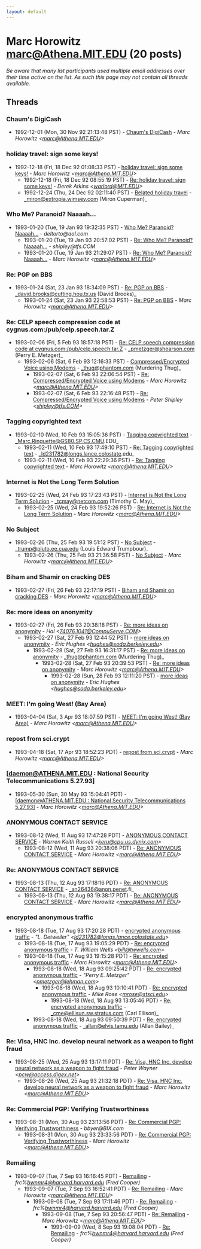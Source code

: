 ```yaml
---
layout: default
---
```


# Marc Horowitz <marc@Athena.MIT.EDU> (20 posts)

_Be aware that many list participants used multiple email addresses over their time active on the list. As such this page may not contain all threads available._

## Threads

### Chaum's DigiCash
+ 1992-12-01 (Mon, 30 Nov 92 21:13:48 PST) - [Chaum's DigiCash](/archive/1992/12/9d7cd27eee26f392b10c70c619388000a567c926d5b2c1ab4fdaa83b2a51e159) - _Marc Horowitz \<marc@Athena.MIT.EDU\>_

### holiday travel:  sign some keys!
+ 1992-12-18 (Fri, 18 Dec 92 01:08:33 PST) - [holiday travel:  sign some keys!](/archive/1992/12/99091090ffea5c99b56b312f348002548a947aaeb3dde2dd3e055b443fec7b17) - _Marc Horowitz \<marc@Athena.MIT.EDU\>_
  + 1992-12-18 (Fri, 18 Dec 92 08:55:19 PST) - [Re: holiday travel: sign some keys!](/archive/1992/12/0d5fe6eb8601dcbde0821b0e9ec8841928fc25104f496b39e98bd3eaf4c8a582) - _Derek Atkins \<warlord@MIT.EDU\>_
  + 1992-12-24 (Thu, 24 Dec 92 02:11:40 PST) - [Belated holiday travel](/archive/1992/12/8fd8738fa42b057b0daed60cec901e6c1bdf31588d892219db794215453a3181) - _miron@extropia.wimsey.com (Miron Cuperman)_

### Who Me? Paranoid? Naaaah...
+ 1993-01-20 (Tue, 19 Jan 93 19:32:35 PST) - [Who Me? Paranoid? Naaaah...](/archive/1993/01/3cfde8441c2f5a5f3bb27e6090bb6630e9a0b8e1b392f75b3798ace7c9b6d41a) - _deltorto@aol.com_
  + 1993-01-20 (Tue, 19 Jan 93 20:57:02 PST) - [Re: Who Me? Paranoid? Naaaah...](/archive/1993/01/a6a02cd4ebba349bf2286f43e9ad6379e5d2113ac5446e5126ec466e1d520633) - _shipley@tfs.COM_
  + 1993-01-20 (Tue, 19 Jan 93 21:29:07 PST) - [Re: Who Me? Paranoid? Naaaah...](/archive/1993/01/f84f1da9d676b56df1aba43455bb5188a06b736b8a21489279dad995f650cca3) - _Marc Horowitz \<marc@Athena.MIT.EDU\>_

### Re: PGP on BBS
+ 1993-01-24 (Sat, 23 Jan 93 18:34:09 PST) - [Re: PGP on BBS](/archive/1993/01/f082a890b6cf44dd4f12e761f51784ad155f82d4f8f7775f9a5e6fa1c628f112) - _david.brooks@cutting.hou.tx.us (David Brooks)_
  + 1993-01-24 (Sat, 23 Jan 93 22:58:53 PST) - [Re: PGP on BBS](/archive/1993/01/667b4b8569fa3e48fbd406e39af9b0e64b484cdd4dc2dbffd004f1aca201f245) - _Marc Horowitz \<marc@Athena.MIT.EDU\>_

### Re: CELP speech compression code at cygnus.com:/pub/celp.speech.tar.Z
+ 1993-02-06 (Fri, 5 Feb 93 18:57:18 PST) - [Re: CELP speech compression code at cygnus.com:/pub/celp.speech.tar.Z](/archive/1993/02/15de0580b92435d27e497c386e2ec407a50421444e9f480d16f849e76923f894) - _pmetzger@shearson.com (Perry E. Metzger)_
  + 1993-02-06 (Sat, 6 Feb 93 12:16:33 PST) - [Compressed/Encrypted Voice using Modems](/archive/1993/02/646d1964908a0e1190cddbc0e08b9dbf59f11b505b0c0039ab066a2ad058ca96) - _thug@phantom.com (Murdering Thug)_
    + 1993-02-07 (Sat, 6 Feb 93 22:06:54 PST) - [Re: Compressed/Encrypted Voice using Modems](/archive/1993/02/90e81f3aac24f8a7462f840e36a11256b531c8019c56ec2701d604e2e863b4e7) - _Marc Horowitz \<marc@Athena.MIT.EDU\>_
    + 1993-02-07 (Sat, 6 Feb 93 22:16:48 PST) - [Re: Compressed/Encrypted Voice using Modems](/archive/1993/02/9e31d0140720c74effd21912ba30547c44308837e98cd1d7893c1b7a1f4835db) - _Peter Shipley \<shipley@tfs.COM\>_

### Tagging copyrighted text
+ 1993-02-10 (Wed, 10 Feb 93 15:05:36 PST) - [Tagging copyrighted text](/archive/1993/02/0df43955f60978f810e216665ffe54685c1c3c27600a020af6c9242056642b33) - _Marc.Ringuette@GS80.SP.CS.CMU.EDU_
  + 1993-02-11 (Wed, 10 Feb 93 17:49:10 PST) - [Re: Tagging copyrighted text](/archive/1993/02/719170bd03a4a703eeb39b9cbe6ff4f47d5adbfdbdce1282ba8136d0eff20138) - _ld231782@longs.lance.colostate.edu_
  + 1993-02-11 (Wed, 10 Feb 93 22:29:36 PST) - [Re: Tagging copyrighted text](/archive/1993/02/7089287655f9c2e173b54e930ddbaac25ec1b936a2844e65ac669d45e5021ad2) - _Marc Horowitz \<marc@Athena.MIT.EDU\>_

### Internet is Not the Long Term Solution
+ 1993-02-25 (Wed, 24 Feb 93 17:23:43 PST) - [Internet is Not the Long Term Solution](/archive/1993/02/524f4d9ec9c850d267bb76b529061208c88674586ea54470e1d112a96bf8a373) - _tcmay@netcom.com (Timothy C. May)_
  + 1993-02-25 (Wed, 24 Feb 93 19:52:26 PST) - [Re: Internet is Not the Long Term Solution](/archive/1993/02/8a1413a3eab65e0b2aa26b508fb351da5315e2d31c016c39450bae87ad3d24b1) - _Marc Horowitz \<marc@Athena.MIT.EDU\>_

### No Subject
+ 1993-02-26 (Thu, 25 Feb 93 19:51:12 PST) - [No Subject](/archive/1993/02/70adc95c101444421875441817ed86660f040766b171353162f3755d2fdb4a66) - _trump@pluto.ee.cua.edu (Louis Edward Trumpbour)_
  + 1993-02-26 (Thu, 25 Feb 93 21:36:58 PST) - [No Subject](/archive/1993/02/ef818cd0a657b9fb0e18c72f98b15b1be2e6feefabf0a1b4f983bca8f95d79f3) - _Marc Horowitz \<marc@Athena.MIT.EDU\>_

### Biham and Shamir on cracking DES
+ 1993-02-27 (Fri, 26 Feb 93 22:17:19 PST) - [Biham and Shamir on cracking DES](/archive/1993/02/cff61acc881d3d88882bd55a96113a4323d4fffdaed701219307b3fcfd53289d) - _Marc Horowitz \<marc@Athena.MIT.EDU\>_

### Re: more ideas on anonymity
+ 1993-02-27 (Fri, 26 Feb 93 20:38:18 PST) - [Re: more ideas on anonymity](/archive/1993/02/a2e517d70d74ff2c8fbdaad67a47090716d5eee13f913f65ae5adee82e21e504) - _Hal \<74076.1041@CompuServe.COM\>_
  + 1993-02-27 (Sat, 27 Feb 93 12:44:52 PST) - [more ideas on anonymity](/archive/1993/02/f739d5e91a2a34532f70a7cd60cdd38ed26123b036c9015f80b701264db11260) - _Eric Hughes \<hughes@soda.berkeley.edu\>_
    + 1993-02-28 (Sat, 27 Feb 93 16:31:17 PST) - [Re: more ideas on anonymity](/archive/1993/02/78593d0dde627ddf54802a677f97e2f5369659d096409a67c9de36c869ca322f) - _thug@phantom.com (Murdering Thug)_
      + 1993-02-28 (Sat, 27 Feb 93 20:39:53 PST) - [Re: more ideas on anonymity](/archive/1993/02/cbfa1dbd06cf139a069cdb4ca17cfe318617003f47300cde6bb86952b7ff6ebf) - _Marc Horowitz \<marc@Athena.MIT.EDU\>_
        + 1993-02-28 (Sun, 28 Feb 93 12:11:20 PST) - [more ideas on anonymity](/archive/1993/02/d0a757ecabbb20e6c6aa658e772a7e30e07ca21fb8806b404d0cd3e2ca298061) - _Eric Hughes \<hughes@soda.berkeley.edu\>_

### MEET: I'm going West! (Bay Area)
+ 1993-04-04 (Sat, 3 Apr 93 18:07:59 PST) - [MEET: I'm going West! (Bay Area)](/archive/1993/04/9ea9d4c49c85f5d5579aa2e43f0fd4e406ba763ce8262df91a5f4d1d3262765a) - _Marc Horowitz \<marc@Athena.MIT.EDU\>_

### repost from sci.crypt
+ 1993-04-18 (Sat, 17 Apr 93 18:52:23 PDT) - [repost from sci.crypt](/archive/1993/04/a3158ad98c4c3179ae58d4c39e08d939a6d5942d7ae7ad1c781e491593892908) - _Marc Horowitz \<marc@Athena.MIT.EDU\>_

### [daemon@ATHENA.MIT.EDU : National Security Telecommunications  5.27.93]
+ 1993-05-30 (Sun, 30 May 93 15:04:41 PDT) - [[daemon@ATHENA.MIT.EDU : National Security Telecommunications  5.27.93]](/archive/1993/05/ae905534711bcb2f88ef3ff7beb1bdc2d025b1236bbaf6c4da0222b6577a73b4) - _Marc Horowitz \<marc@Athena.MIT.EDU\>_

### ANONYMOUS CONTACT SERVICE
+ 1993-08-12 (Wed, 11 Aug 93 17:47:28 PDT) - [ANONYMOUS CONTACT SERVICE](/archive/1993/08/56b7d4718baa73d87b337572abe91bfd0e764f6a2bff6d571fb2af47870cd7c3) - _Warren Keith Russell \<keru@cpu.us.dynix.com\>_
  + 1993-08-12 (Wed, 11 Aug 93 20:38:06 PDT) - [Re: ANONYMOUS CONTACT SERVICE](/archive/1993/08/2f136ff052a91a4dd2bd2206da14bdfdfc7216ee4640cea6eae2cfeccbfa014a) - _Marc Horowitz \<marc@Athena.MIT.EDU\>_

### Re: ANONYMOUS CONTACT SERVICE
+ 1993-08-13 (Thu, 12 Aug 93 17:18:16 PDT) - [Re: ANONYMOUS CONTACT SERVICE](/archive/1993/08/127b2a924ad46648ec05f41a9fa5a3050c8e58943feb1b12dbf8a2db5ac2fe67) - _an26436@anon.penet.fi_
  + 1993-08-13 (Thu, 12 Aug 93 19:38:17 PDT) - [Re: ANONYMOUS CONTACT SERVICE](/archive/1993/08/d7466539cc77eb7643e5f8fd364d564d59480f4edbcd0a7ee396bf16932c67f2) - _Marc Horowitz \<marc@Athena.MIT.EDU\>_

### encrypted anonymous traffic
+ 1993-08-18 (Tue, 17 Aug 93 17:20:28 PDT) - [encrypted anonymous traffic](/archive/1993/08/1f3c9fec5f23379bd07bb4449ed6a4a3fca35f8a5a505e5a0eb30eda17a18043) - _"L. Detweiler" \<ld231782@longs.lance.colostate.edu\>_
  + 1993-08-18 (Tue, 17 Aug 93 19:05:29 PDT) - [Re: encrypted anonymous traffic](/archive/1993/08/c63fc5278634804c4f7d6f8a7ecf4672697af9d99a0321ba21065310b1643508) - _T. William Wells \<bill@twwells.com\>_
  + 1993-08-18 (Tue, 17 Aug 93 19:15:28 PDT) - [Re: encrypted anonymous traffic](/archive/1993/08/6ec5bd582dd64a0a1946abc97e96be8022d53523ed0cc7534fa24b26f1caf9ad) - _Marc Horowitz \<marc@Athena.MIT.EDU\>_
    + 1993-08-18 (Wed, 18 Aug 93 09:25:42 PDT) - [Re: encrypted anonymous traffic](/archive/1993/08/ecf5fdcf801c522dff7b4ad618240e6a077aeb8d896a88f6f22cb4d072dfad44) - _"Perry E. Metzger" \<pmetzger@lehman.com\>_
      + 1993-08-18 (Wed, 18 Aug 93 10:10:41 PDT) - [Re: encrypted anonymous traffic](/archive/1993/08/5e7aa4a98f8b9e1aa874e920b0c541e2057294a40e714c304ae76e2454797601) - _Mike Rose \<mrose@stsci.edu\>_
        + 1993-08-18 (Wed, 18 Aug 93 13:05:46 PDT) - [Re: encrypted anonymous traffic](/archive/1993/08/6e7f69e2b4481199307802700dbb96e4e5f711757b70d89ebdfd61d67f33cc46) - _cme@ellisun.sw.stratus.com (Carl Ellison)_
    + 1993-08-18 (Wed, 18 Aug 93 09:50:39 PDT) - [Re: encrypted anonymous traffic](/archive/1993/08/4501e576b3d67bd135dcc809de9cf8ff48ca6f7ed9dfccfbdb502bfebe3df2a5) - _allan@elvis.tamu.edu (Allan Bailey)_

### Re:  Visa, HNC Inc. develop neural network as a weapon to fight fraud
+ 1993-08-25 (Wed, 25 Aug 93 13:17:11 PDT) - [Re:  Visa, HNC Inc. develop neural network as a weapon to fight fraud](/archive/1993/08/81f9c7e14d5b67485cce2afb58a3372c1afb4f91c1b9ed6aac3914648059b7c2) - _Peter Wayner \<pcw@access.digex.net\>_
  + 1993-08-26 (Wed, 25 Aug 93 21:32:18 PDT) - [Re: Visa, HNC Inc. develop neural network as a weapon to fight fraud](/archive/1993/08/801b628774e00bf4f56dc0253d889e74ca64a34fc362f2ae89581eb5b2bf5166) - _Marc Horowitz \<marc@Athena.MIT.EDU\>_

### Re: Commercial PGP: Verifying Trustworthiness
+ 1993-08-31 (Mon, 30 Aug 93 23:13:56 PDT) - [Re: Commercial PGP: Verifying Trustworthiness](/archive/1993/08/9b9ca0ac5586f781b924fbea378f6b4d48116a22827223691e2146c5109d3491) - _bbyer@BIX.com_
  + 1993-08-31 (Mon, 30 Aug 93 23:33:56 PDT) - [Re: Commercial PGP: Verifying Trustworthiness](/archive/1993/08/10c94da4f1f622da1d8c93ceec26889a44bfabb170490a6e000f35cfc2fe5c27) - _Marc Horowitz \<marc@Athena.MIT.EDU\>_

### Remailing
+ 1993-09-07 (Tue, 7 Sep 93 16:16:45 PDT) - [Remailing](/archive/1993/09/2fdb491a041f567063431c47a66a47a85e299112d86b1c513b0588d6f64c580b) - _frc%bwnmr4@harvard.harvard.edu (Fred Cooper)_
  + 1993-09-07 (Tue, 7 Sep 93 16:52:41 PDT) - [Re: Remailing](/archive/1993/09/8082b912958a8eb70e1c475cfd1ecb31c8510fb6cf5ca2942d9e7734df970bfa) - _Marc Horowitz \<marc@Athena.MIT.EDU\>_
    + 1993-09-08 (Tue, 7 Sep 93 17:11:46 PDT) - [Re: Remailing](/archive/1993/09/56c83efca2304870c71856c34cd9324882bfda6494777a63c832cf690876dc81) - _frc%bwnmr4@harvard.harvard.edu (Fred Cooper)_
      + 1993-09-08 (Tue, 7 Sep 93 20:56:47 PDT) - [Re: Remailing](/archive/1993/09/233635f258bc172d210e27e88cfee8c871ed739c3c3e413e74f69b8cd0f019d3) - _Marc Horowitz \<marc@Athena.MIT.EDU\>_
        + 1993-09-09 (Wed, 8 Sep 93 19:08:04 PDT) - [Re: Remailing](/archive/1993/09/c6cbe5de566880a4d76d23130deb277b1b571186e2402ad16f0c83424c806c71) - _frc%bwnmr4@harvard.harvard.edu (Fred Cooper)_

